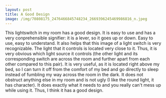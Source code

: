 ```yaml
---
layout: post
title: A Good Design
image: /img/70808175_2476466845748234_2669396245469986816_n.jpeg
---
```


This lightswitch in my room has a good design. It is easy to use and has a very conprehensible signifier: it is a lever, so it goes up or down. Easy to use, easy to understand. It also helps that this image of a light switch is very recognizable. The light that it controls is located very close to it. Thus, it is very obvious which light source it controls (the other light and its corresponding switch are across the room and further apart from each other compared to this pair). It is very useful, as it is located right above my bed, so I can turn it off from the comfort of my bed and go directly to sleep instead of fumbling my way across the room in the dark. It does not obstruct anything else in my room and is not ugly (I like the round light, it has character). It does exactly what it needs to and you really can't mess up while using it. Thus, I think it has a good design.
